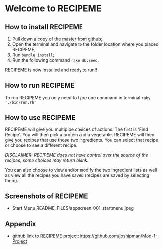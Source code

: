 # Welcome to RECIPEME
## How to install RECIPEME
1. Pull down a copy of the [master](https://github.com/jbshipman/Mod-1-Project) from github;
2. Open the terminal and navigate to the folder location where you placed RECIPEME;
3. Run ```bundle install```;
4. Run the following command ```rake db:seed```.

RECIPEME is now installed and ready to run!!

##  How to run RECIPEME
To run RECIPEME you only need to type one command in terminal ```ruby './bin/run.rb'```

## How to use RECIPEME
RECIPEME will give you multiplpe choices of actions. The first is 'Find Recipe'. You will then pick a protein and a vegetable. RECIPEME will then give you recipes that use those two ingredients. You can select that recipe or choose to see a different recipe.

_DISCLAIMER: RECIPEME does not have control over the source of the recipes, some choices may return blank._

You can also choose to view and/or modify the two ingredient lists as well as view all the recipes you have saved (recipes are saved by selecting them).

## Screenshots of RECIPEME
* Start Menu
README_FILES/appscreen_001_startmenu.jpeg



## Appendix
* github link to RECIPEME project: 
https://github.com/jbshipman/Mod-1-Project
